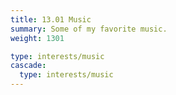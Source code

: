 ```yaml
---
title: 13.01 Music
summary: Some of my favorite music.
weight: 1301

type: interests/music
cascade:
  type: interests/music
---
```

